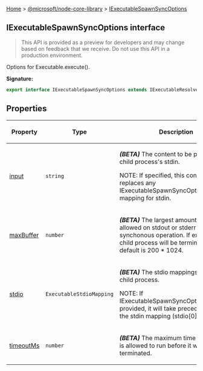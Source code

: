 [Home](./index) &gt; [@microsoft/node-core-library](./node-core-library.md) &gt; [IExecutableSpawnSyncOptions](./node-core-library.iexecutablespawnsyncoptions.md)

## IExecutableSpawnSyncOptions interface

> This API is provided as a preview for developers and may change based on feedback that we receive. Do not use this API in a production environment.
> 

Options for Executable.execute().

<b>Signature:</b>

```typescript
export interface IExecutableSpawnSyncOptions extends IExecutableResolveOptions 
```

## Properties

|  <p>Property</p> | <p>Type</p> | <p>Description</p> |
|  --- | --- | --- |
|  <p>[input](./node-core-library.iexecutablespawnsyncoptions.input.md)</p> | <p>`string`</p> | <p><b><i>(BETA)</i></b> The content to be passed to the child process's stdin.</p><p>NOTE: If specified, this content replaces any IExecutableSpawnSyncOptions.stdio\[0\] mapping for stdin.</p> |
|  <p>[maxBuffer](./node-core-library.iexecutablespawnsyncoptions.maxbuffer.md)</p> | <p>`number`</p> | <p><b><i>(BETA)</i></b> The largest amount of bytes allowed on stdout or stderr for this synchonous operation. If exceeded, the child process will be terminated. The default is 200 \* 1024.</p> |
|  <p>[stdio](./node-core-library.iexecutablespawnsyncoptions.stdio.md)</p> | <p>`ExecutableStdioMapping`</p> | <p><b><i>(BETA)</i></b> The stdio mappings for the child process.</p><p>NOTE: If IExecutableSpawnSyncOptions.input is provided, it will take precedence over the stdin mapping (stdio\[0\]).</p> |
|  <p>[timeoutMs](./node-core-library.iexecutablespawnsyncoptions.timeoutms.md)</p> | <p>`number`</p> | <p><b><i>(BETA)</i></b> The maximum time the process is allowed to run before it will be terminated.</p> |

